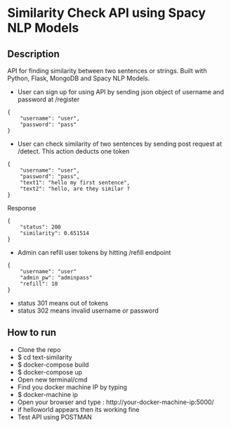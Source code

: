 # Similarity Check API using Spacy NLP Models

## Description
API for finding similarity between two sentences or strings. Built with Python, Flask, MongoDB and Spacy
NLP Models.

- User can sign up for using API by sending json object of username and password at /register
```
{
    "username": "user",
    "password": "pass"
}
```
- User can check similarity of two sentences by sending post request at /detect. This action deducts one token
```
{
    "username": "user",
    "password": "pass",
    "text1": "hello my first sentence",
    "text2": "hello, are they similar ?
}
```
Response
```
{
    "status": 200
    "similarity": 0.651514
}
```
- Admin can refill user tokens by hitting /refill endpoint
```
{
    "username": "user"
    "admin_pw": "adminpass"
    "refill": 10
}
```
- status 301 means out of tokens
- status 302 means invalid username or password

## How to run
* Clone the repo
* $ cd text-similarity
* $ docker-compose build
* $ docker-compose up
* Open new terminal/cmd
* Find you docker machine IP by typing
* $ docker-machine ip
* Open your browser and type : http://your-docker-machine-ip:5000/
* if helloworld appears then its working fine
* Test API using POSTMAN